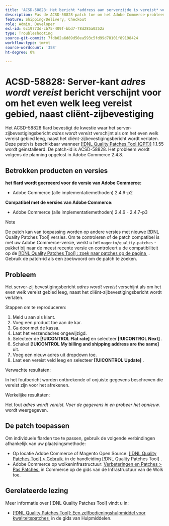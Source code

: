 ```yaml
---
title: 'ACSD-58828: Het bericht *address aan serverzijde is vereist* wordt weergegeven voor elk leeg vereist veld, naast validatie aan clientzijde'
description: Pas de ACSD-58828-patch toe om het Adobe Commerce-probleem op te lossen waarbij het servervalidatiebericht *address vereist* wordt weergegeven als een vereist veld leeg blijft, naast het validatiebericht aan de clientzijde.
feature: Shipping/Delivery, Checkout
role: Admin, Developer
exl-id: 6c19773d-cb75-409f-bbd7-78d285a0252a
type: Troubleshooting
source-git-commit: 7fdb02a6d89d50ea593c5fd99d78101f89198424
workflow-type: tm+mt
source-wordcount: '358'
ht-degree: 0%

---
```


# ACSD-58828: Server-kant *adres wordt vereist* bericht verschijnt voor om het even welk leeg vereist gebied, naast cliënt-zijbevestiging

Het ACSD-58828 flard bevestigt de kwestie waar het server-zijbevestigingsbericht *adres wordt vereist* verschijnt als om het even welk vereist gebied leeg, naast het cliënt-zijbevestigingsbericht wordt verlaten. Deze patch is beschikbaar wanneer [[!DNL Quality Patches Tool (QPT)]](/help/tools/quality-patches-tool/quality-patches-tool-to-self-serve-quality-patches.md) 1.1.55 wordt geïnstalleerd. De patch-id is ACSD-58828. Het probleem wordt volgens de planning opgelost in Adobe Commerce 2.4.8.

## Betrokken producten en versies

**het flard wordt gecreeerd voor de versie van Adobe Commerce:**
* Adobe Commerce (alle implementatiemethoden) 2.4.6-p2

**Compatibel met de versies van Adobe Commerce:**
* Adobe Commerce (alle implementatiemethoden) 2.4.6 - 2.4.7-p3

>[!NOTE]
>
>De patch kan van toepassing worden op andere versies met nieuwe [!DNL Quality Patches Tool] versies. Om te controleren of de patch compatibel is met uw Adobe Commerce-versie, werkt u het `magento/quality-patches` -pakket bij naar de meest recente versie en controleert u de compatibiliteit op de [[!DNL Quality Patches Tool] : zoek naar patches op de pagina &#x200B;](https://experienceleague.adobe.com/tools/commerce-quality-patches/index.html?lang=nl-NL) . Gebruik de patch-id als een zoekwoord om de patch te zoeken.

## Probleem

Het server-zij bevestigingsbericht *adres wordt vereist* verschijnt als om het even welk vereist gebied leeg, naast het cliënt-zijbevestigingsbericht wordt verlaten.

Stappen om te reproduceren:

1. Meld u aan als klant.
1. Voeg een product toe aan de kar.
1. Ga door met de kassa.
1. Laat het verzendadres ongewijzigd.
1. Selecteer de **[!UICONTROL Flat rate]** en selecteer **[!UICONTROL Next]** .
1. Schakel **[!UICONTROL My billing and shipping address are the same]** uit.
1. Voeg een nieuw adres uit dropdown toe.
1. Laat een vereist veld leeg en selecteer **[!UICONTROL Update]** .

Verwachte resultaten:

In het foutbericht worden ontbrekende of onjuiste gegevens beschreven die vereist zijn voor het afrekenen.

Werkelijke resultaten:

Het fout *adres wordt vereist. Voer de gegevens in en probeer het opnieuw.* wordt weergegeven.

## De patch toepassen

Om individuele flarden toe te passen, gebruik de volgende verbindingen afhankelijk van uw plaatsingsmethode:

* Op locatie Adobe Commerce of Magento Open Source: [[!DNL Quality Patches Tool] > Gebruik &#x200B;](/help/tools/quality-patches-tool/usage.md) in de handleiding [!DNL Quality Patches Tool] .
* Adobe Commerce op wolkeninfrastructuur: [&#x200B; Verbeteringen en Patches > Pas Patches &#x200B;](https://experienceleague.adobe.com/docs/commerce-cloud-service/user-guide/develop/upgrade/apply-patches.html?lang=nl-NL) in Commerce op de gids van de Infrastructuur van de Wolk toe.

## Gerelateerde lezing

Meer informatie over [!DNL Quality Patches Tool] vindt u in:

* [[!DNL Quality Patches Tool]: Een zelfbedieningshulpmiddel voor kwaliteitspatches &#x200B;](/help/tools/quality-patches-tool/quality-patches-tool-to-self-serve-quality-patches.md) in de gids van Hulpmiddelen.
